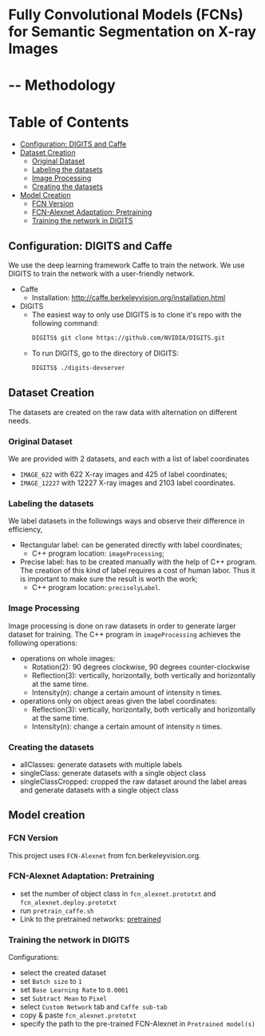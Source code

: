 # Fully Convolutional Models (FCNs) for Semantic Segmentation on X-ray Images
# -- Methodology

Table of Contents
=================
* [Configuration: DIGITS and Caffe](#configuration:-digits-and-caffe)
* [Dataset Creation](#dataset-creation)
    * [Original Dataset](#original-dataset)
    * [Labeling the datasets](#labeling-the-datasets)
    * [Image Processing](#image-processing)
    * [Creating the datasets](#creating-the-datasets)
* [Model Creation](#model-creation)
    * [FCN Version](#fcn-version)
    * [FCN-Alexnet Adaptation: Pretraining](#fcn--alexnet-adaptation:-pretraining)
    * [Training the network in DIGITS](#training-the-network-in-digits)

## Configuration: DIGITS and Caffe

We use the deep learning framework Caffe to train the network. 
We use DIGITS to train the network with a user-friendly network. 
- Caffe
  + Installation: 
	  <http://caffe.berkeleyvision.org/installation.html>
- DIGITS
  + The easiest way to only use DIGITS is to clone it's repo with the following command:
    ```sh
    DIGITS$ git clone https://github.com/NVIDIA/DIGITS.git
    ```
  + To run DIGITS, go to the directory of DIGITS: 
    ```sh
    DIGITS$ ./digits-devserver
    ```

## Dataset Creation

The datasets are created on the raw data with alternation on different needs. 

### Original Dataset

We are provided with 2 datasets, and each with a list of label coordinates
- `IMAGE_622` with 622 X-ray images and 425 of label coordinates; 
- `IMAGE_12227` with 12227 X-ray images and 2103 label coordinates. 

### Labeling the datasets
We label datasets in the followings ways and observe their difference in efficiency, 
- Rectangular label: can be generated directly with label coordinates; 
	 + C++ program location: `imageProcessing`; 
- Precise label: has to be created manually with the help of C++ program. The creation of this kind of label requires a cost of human labor. Thus it is important to make sure the result is worth the work; 
	+ C++ program location: `preciselyLabel`. 

###  Image Processing
Image processing is done on raw datasets in order to generate larger dataset for training. 
The C++ program in `imageProcessing` achieves the following operations: 
- operations on whole images: 
	+ Rotation(2): 90 degrees clockwise, 90 degrees counter-clockwise
	+ Reflection(3): vertically, horizontally, both vertically and horizontally at the same time. 
	+ Intensity(n): change a certain amount of intensity n times. 
- operations only on object areas given the label coordinates: 
	+ Reflection(3): vertically, horizontally, both vertically and horizontally at the same time. 
	+ Intensity(n): change a certain amount of intensity n times. 

### Creating the datasets
- allClasses: generate datasets with multiple labels
- singleClass: generate datasets with a single object class
- singleClassCropped: cropped the raw dataset around the label areas and generate datasets with a single object class 

## Model creation

### FCN Version
This project uses `FCN-Alexnet` from fcn.berkeleyvision.org.

### FCN-Alexnet Adaptation: Pretraining 
- set the number of object class in `fcn_alexnet.prototxt` and `fcn_alexnet.deploy.prototxt`
- run `pretrain_caffe.sh`
- Link to the pretrained networks: [pretrained](https://drive.google.com/drive/folders/1pByojjSbL5vJAg8loQ-L32YaiISMy344?usp=sharing "pretrained FCNs")

### Training the network in DIGITS
Configurations: 
- select the created dataset
- set `Batch size` to `1`
- set `Base Learning Rate` to `0.0001`
- set `Subtract Mean` to `Pixel`
- select `Custom Network` tab and `Caffe sub-tab`
- copy & paste `fcn_alexnet.prototxt`
- specify the path to the pre-trained FCN-Alexnet in `Pretrained model(s)` 
